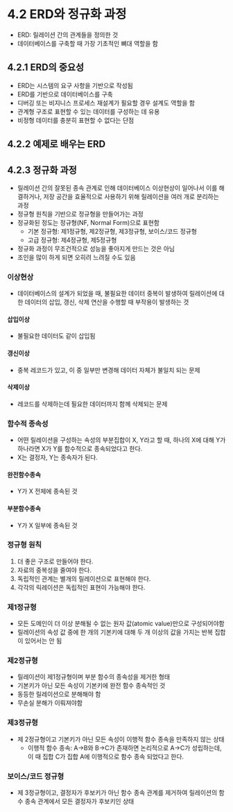 # 4.2 ERD와 정규화 과정
* ERD: 릴레이션 간의 관계들을 정의한 것
* 데이터베이스를 구축할 때 가장 기초적인 뼈대 역할을 함
## 4.2.1 ERD의 중요성
* ERD는 시스템의 요구 사항을 기반으로 작성됨
* ERD를 기반으로 데이터베이스를 구축
* 디버깅 또는 비지니스 프로세스 재설계가 필요할 경우 설계도 역할을 함
* 관계형 구조로 표현할 수 있는 데이터를 구성하는 데 유용
* 비정형 데이터를 충분히 표현할 수 없다는 단점
## 4.2.2 예제로 배우는 ERD
## 4.2.3 정규화 과정
* 릴레이션 간의 잘못된 종속 관계로 인해 데이터베이스 이상현상이 일어나서 이를 해결하거나, 저장 공간을 효율적으로 사용하기 위해 릴레이션을 여러 개로 분리하는 과정
* 정규형 원칙을 기반으로 정규형을 만들어가는 과정
* 정규화된 정도는 정규형(NF, Normal Form)으로 표현함
	* 기본 정규형: 제1정규형, 제2정규형, 제3정규형, 보이스/코드 정규형
	* 고급 정규형: 제4정규형, 제5정규형
* 정규화 과정이 무조건적으로 성능을 좋아지게 만드는 것은 아님
* 조인을 많이 하게 되면 오히려 느려질 수도 있음
### 이상현상
* 데이터베이스의 설계가 되었을 때, 불필요한 데이터 중복이 발생하여 릴레이션에 대한 데이터의 삽입, 갱신, 삭제 연산을 수행할 때 부작용이 발생하는 것
#### 삽입이상
* 불필요한 데이터도 같이 삽입됨
#### 갱신이상
* 중복 레코드가 있고, 이 중 일부만 변경해 데이터 자체가 불일치 되는 문제
#### 삭제이상
* 레코드를 삭제하는데 필요한 데이터까지 함께 삭제되는 문제
### 함수적 종속성
* 어떤 릴레이션을 구성하는 속성의 부분집합이 X, Y라고 할 때, 하나의 X에 대해 Y가 하나라면 X가 Y를 함수적으로 종속되었다고 한다.
* X는 결정자, Y는 종속자가 된다.
#### 완전함수종속
* Y가 X 전체에 종속된 것
#### 부분함수종속
* Y가 X 일부에 종속된 것
### 정규형 원칙
1. 더 좋은 구조로 만들어야 한다.
2. 자료의 중복성을 줄여야 한다.
3. 독립적인 관계는 별개의 릴레이션으로 표현해야 한다.
4. 각각의 릭레이션은 독립적인 표현이 가능해야 한다.
### 제1정규형
* 모든 도메인이 더 이상 분해될 수 없는 원자 값(atomic value)만으로 구성되어야함
* 릴레이션의 속성 값 중에 한 개의 기본키에 대해 두 개 이상의 값을 가지는 반복 집합이 있어서는 안 됨
### 제2정규형
* 릴레이션이 제1정규형이며 부분 함수의 종속성을 제거한 형태
* 기본키가 아닌 모든 속성이 기본키에 완전 함수 종속적인 것
* 동등한 릴레이션으로 분해해야 함
* 무손실 분해가 이뤄져야함
### 제3정규형
* 제 2정규형이고 기본키가 아닌 모든 속성이 이행적 함수 종속을 만족하지 않는 상태
	* 이행적 함수 종속: A->B와 B->C가 존재하면 논리적으로 A->C가 성립하는데, 이 때 집합 C가 집합 A에 이행적으로 함수 종속 되었다고 한다.
### 보이스/코드 정규형
* 제 3정규형이고, 결정자가 후보키가 아닌 함수 종속 관계를 제거하여 릴레이션의 함수 종속 관계에서 모든 결정자가 후보키인 상태